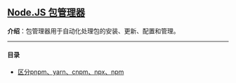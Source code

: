 ## [Node.JS 包管理器](#)
**介绍**：包管理器用于自动化处理包的安装、更新、配置和管理。

----

#### 目录
- [区分pnpm、yarn、cnpm、npx、npm](./contents/Node_HistroyPackageNode.md)